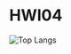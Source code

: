 # HWI04

![Top Langs](https://github-readme-stats.vercel.app/api/top-langs/?username={PresentKIM}&layout=compact&hide=csharp)
